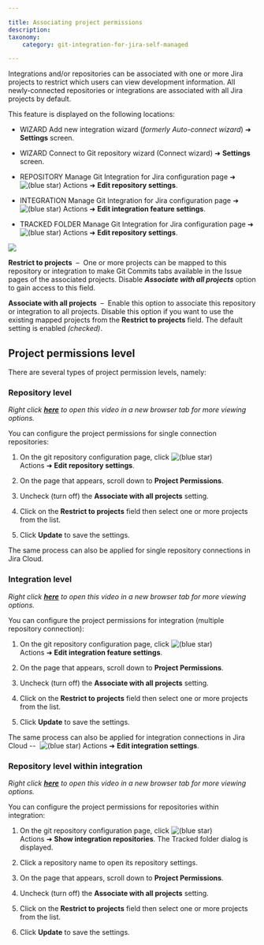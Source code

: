 ```yaml
---

title: Associating project permissions
description:
taxonomy:
    category: git-integration-for-jira-self-managed

---
```

Integrations and/or repositories can be associated with one or more Jira projects to restrict which users can view development information. All newly-connected repositories or integrations are associated with all Jira projects by default.

This feature is displayed on the following locations:

*   WIZARD Add new integration wizard (_formerly Auto-connect wizard_) ➜ **Settings** screen.

*   WIZARD Connect to Git repository wizard (Connect wizard) ➜ **Settings** screen.

*   REPOSITORY Manage Git Integration for Jira configuration page ➜ ![(blue star)](https://bigbrassband.atlassian.net/wiki/s/-1639011364/6452/8b4898d3c114827e64ec143b4fa79bb76a6cfa5b/_/images/icons/emoticons/star_blue.png) Actions ➜ **Edit repository settings**.

*   INTEGRATION Manage Git Integration for Jira configuration page ➜ ![(blue star)](https://bigbrassband.atlassian.net/wiki/s/-1639011364/6452/8b4898d3c114827e64ec143b4fa79bb76a6cfa5b/_/images/icons/emoticons/star_blue.png) Actions ➜ **Edit integration feature settings**.

*   TRACKED FOLDER Manage Git Integration for Jira configuration page ➜ ![(blue star)](https://bigbrassband.atlassian.net/wiki/s/-1639011364/6452/8b4898d3c114827e64ec143b4fa79bb76a6cfa5b/_/images/icons/emoticons/star_blue.png) Actions ➜ **Edit repository settings**.


![](https://bigbrassband.atlassian.net/wiki/download/thumbnails/1930397766/gitserver-edit-feature-cfg-proj-acls.png?version=1&modificationDate=1639569436677&cacheVersion=1&api=v2&width=680&height=155)

**Restrict to projects**  –  One or more projects can be mapped to this repository or integration to make Git Commits tabs available in the Issue pages of the associated projects. Disable _**Associate with all projects**_ option to gain access to this field.

**Associate with all projects**  –  Enable this option to associate this repository or integration to all projects. Disable this option if you want to use the existing mapped projects from the **Restrict to projects** field. The default setting is enabled _(checked)_.

## Project permissions level

There are several types of project permission levels, namely:

### Repository level

_Right click_ [_**here**_](https://bigbrassband.wistia.com/medias/xvzj32nxou) _to open this video in a new browser tab for more viewing options._


You can configure the project permissions for single connection repositories:

1.  On the git repository configuration page, click ![(blue star)](https://bigbrassband.atlassian.net/wiki/s/-1639011364/6452/8b4898d3c114827e64ec143b4fa79bb76a6cfa5b/_/images/icons/emoticons/star_blue.png) Actions ➜ **Edit repository settings**.

2.  On the page that appears, scroll down to **Project Permissions**.

3.  Uncheck (turn off) the **Associate with all projects** setting.

4.  Click on the **Restrict to projects** field then select one or more projects from the list.

5.  Click **Update** to save the settings.


The same process can also be applied for single repository connections in Jira Cloud.

### Integration level

_Right click_ [_**here**_](https://bigbrassband.wistia.com/medias/rnm5t639cz) _to open this video in a new browser tab for more viewing options._


You can configure the project permissions for integration (multiple repository connection):

1.  On the git repository configuration page, click ![(blue star)](https://bigbrassband.atlassian.net/wiki/s/-1639011364/6452/8b4898d3c114827e64ec143b4fa79bb76a6cfa5b/_/images/icons/emoticons/star_blue.png) Actions ➜ **Edit integration feature settings**.

2.  On the page that appears, scroll down to **Project Permissions**.

3.  Uncheck (turn off) the **Associate with all projects** setting.

4.  Click on the **Restrict to projects** field then select one or more projects from the list.

5.  Click **Update** to save the settings.


The same process can also be applied for integration connections in Jira Cloud --  ![(blue star)](https://bigbrassband.atlassian.net/wiki/s/-1639011364/6452/8b4898d3c114827e64ec143b4fa79bb76a6cfa5b/_/images/icons/emoticons/star_blue.png) Actions ➜ **Edit integration settings**.

### Repository level within integration

_Right click_ [_**here**_](https://bigbrassband.wistia.com/medias/fder2qnpgw) _to open this video in a new browser tab for more viewing options._


You can configure the project permissions for repositories within integration:

1.  On the git repository configuration page, click ![(blue star)](https://bigbrassband.atlassian.net/wiki/s/-1639011364/6452/8b4898d3c114827e64ec143b4fa79bb76a6cfa5b/_/images/icons/emoticons/star_blue.png) Actions ➜ **Show integration repositories**. The Tracked folder dialog is displayed.

2.  Click a repository name to open its repository settings.

3.  On the page that appears, scroll down to **Project Permissions**.

4.  Uncheck (turn off) the **Associate with all projects** setting.

5.  Click on the **Restrict to projects** field then select one or more projects from the list.

6.  Click **Update** to save the settings.


